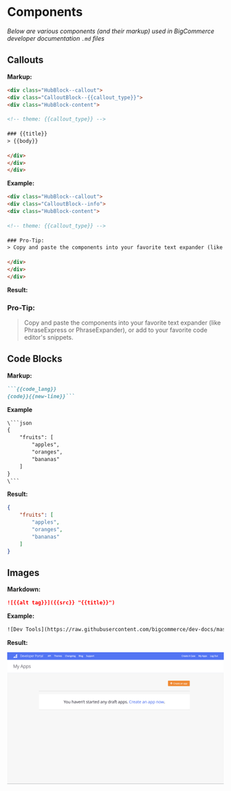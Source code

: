 # Components

*Below are various components (and their markup) used in BigCommerce developer documentation  `.md` files*

## Callouts

**Markup:**

```html
<div class="HubBlock--callout">
<div class="CalloutBlock--{{callout_type}}">
<div class="HubBlock-content">
    
<!-- theme: {{callout_type}} -->

### {{title}}
> {{body}}

</div>
</div>
</div>
```

**Example:**

```html
<div class="HubBlock--callout">
<div class="CalloutBlock--info">
<div class="HubBlock-content">
    
<!-- theme: {{callout_type}} -->

### Pro-Tip:
> Copy and paste the components into your favorite text expander (like PhraseExpress or PhraseExpander), or add to your favorite code editor's snippets.

</div>
</div>
</div>
```

**Result:**

<div class="HubBlock--callout">
<div class="CalloutBlock--info">
<div class="HubBlock-content">
    
<!-- theme: info -->

### Pro-Tip:
> Copy and paste the components into your favorite text expander (like PhraseExpress or PhraseExpander), or add to your favorite code editor's snippets.

</div>
</div>
</div>

## Code Blocks

**Markup:**

```markdown
```{{code_lang}}
{code}}{{new-line}}```
```

**Example**

```html
\```json
{
    "fruits": [
        "apples",
        "oranges",
        "bananas"
    ]
}
\```
```

**Result:**

```json
{
    "fruits": [
        "apples",
        "oranges",
        "bananas"
    ]
}
```

## Images

**Markdown:**

```markdown
![{{alt tag}}]({{src}} "{{title}}")
```

**Example:**

```html
![Dev Tools](https://raw.githubusercontent.com/bigcommerce/dev-docs/master/assets/images/devtools.png "Dev Tools")
```

**Result:**

![Dev Tools](https://raw.githubusercontent.com/bigcommerce/dev-docs/master/assets/images/devtools.png "Dev Tools")
